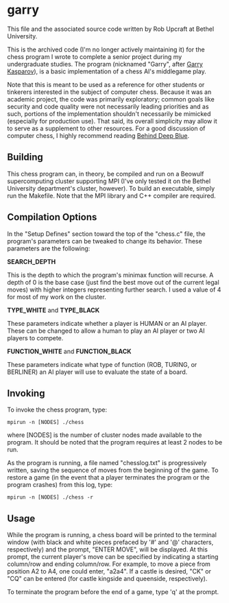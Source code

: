 # garry

This file and the associated source code written
by Rob Upcraft at Bethel University.

This is the archived code (I'm no longer actively maintaining it) for the chess program I wrote to complete a senior project during my undergraduate studies.  The program (nicknamed "Garry", after [Garry Kasparov](http://en.wikipedia.org/wiki/Garry_Kasparov)), is a basic implementation of a chess AI's middlegame play.

Note that this is meant to be used as a reference for other students or tinkerers interested in the subject of computer chess.  Because it was an academic project, the code was primarily exploratory; common goals like security and code quality were not necessarily leading priorities and as such, portions of the implementation shouldn't necessarily be mimicked (especially for production use).  That said, its overall simplicity may allow it to serve as a supplement to other resources.  For a good discussion of computer chess, I highly recommend reading [Behind Deep Blue](http://press.princeton.edu/titles/7342.html). 

## Building

This chess program can, in theory, be compiled and run on a Beowulf supercomputing cluster supporting MPI (I've only tested it on the Bethel University department's cluster, however).  To build an executable, simply run the Makefile.  Note that the MPI library and C++ compiler are required.

## Compilation Options

In the "Setup Defines" section toward the top of the "chess.c" file, the program's parameters can be tweaked to change its behavior.  These parameters are the following:

**SEARCH_DEPTH**

This is the depth to which the program's minimax function will recurse.  A depth of 0 is the base case (just find the best move out of the current legal moves) with higher integers representing further search.  I used a value of 4 for most of my work on the cluster.

**TYPE_WHITE** and **TYPE_BLACK**

These parameters indicate whether a player is HUMAN or an AI player.  These can be changed to allow a human to play an AI player or two AI players to compete.

**FUNCTION_WHITE** and **FUNCTION_BLACK**

These parameters indicate what type of function (ROB, TURING, or BERLINER) an AI player will use to evaluate the state of a board.

## Invoking

To invoke the chess program, type:

	mpirun -n [NODES] ./chess

where [NODES] is the number of cluster nodes made available to the program.  It should be noted that the program requires at least 2 nodes to be run.

As the program is running, a file named "chesslog.txt" is progressively written, saving the sequence of moves from the beginning of the game.  To restore a game (in the event that a player terminates the program or the program crashes) from this log, type:

	mpirun -n [NODES] ./chess -r

## Usage

While the program is running, a chess board will be printed to the terminal window (with black and white pieces prefaced by '#' and '@' characters, respectively) and the prompt, "ENTER MOVE", will be displayed.  At this prompt, the current player's move can be specified by indicating a starting column/row and ending column/row.  For example, to move a piece from position A2 to A4, one could enter, "a2a4".  If a castle is desired, "CK" or "CQ" can be entered (for castle kingside and queenside, respectively).

To terminate the program before the end of a game, type 'q' at the prompt.
